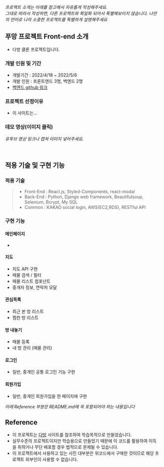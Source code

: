 _프로젝트 소개는 아래를 참고해서 자유롭게 작성해주세요._ <br>
_그대로 따라서 작성하면, 다른 프로젝트와 획일화 되어서 특별해보이지 않습니다. 나만의 언어로 나의 소중한 프로젝트를 특별하게 설명해주세요_

## 푸망 프로젝트 Front-end 소개

- 다방 클론 프로젝트입니다.

### 개발 인원 및 기간

- 개발기간 : 2022/4/18 ~ 2022/5/6
- 개발 인원 : 프론트엔드 3명, 백엔드 2명
- [백엔드 github 링크](https://github.com/wecode-bootcamp-korea/justcode-4-2nd-poomuh-back)

### 프로젝트 선정이유

- 이 사이트는...

### 데모 영상(이미지 클릭)

_유투브 영상 링크나 캡쳐 이미지 넣어주세요._

<br>

## 적용 기술 및 구현 기능

### 적용 기술

> - Front-End : React.js, Styled-Components, react-modal
> - Back-End : Python, Django web framework, Beautifulsoup, Selenium, Bcrypt, My SQL
> - Common : KAKAO social login, AWS(EC2,RDS), RESTful API

### 구현 기능

#### 메인페이지

-

#### 지도

- 지도 API 구현
- 매물 검색 / 필터
- 매물 리스트 컴포넌트
- 중개자 정보, 연락처 모달

#### 관심목록

- 최근 본 방 리스트
- 찜한 방 리스트

#### 방 내놓기

- 매물 등록
- 내 방 관리 (매물 관리)

#### 로그인

- 일반, 중개인 공통 로그인 기능 구현

#### 회원가입

- 일반, 중개인 회원가입을 한 페이지에 구현
  <br>

_아래 Reference 부분은 README.md에 꼭 포함되어야 하는 내용입니다_

## Reference

- 이 프로젝트는 [다방](http://dabangapp.com) 사이트를 참조하여 학습목적으로 만들었습니다.
- 실무수준의 프로젝트이지만 학습용으로 만들었기 때문에 이 코드를 활용하여 이득을 취하거나 무단 배포할 경우 법적으로 문제될 수 있습니다.
- 이 프로젝트에서 사용하고 있는 사진 대부분은 위코드에서 구매한 것이므로 해당 프로젝트 외부인이 사용할 수 없습니다.
